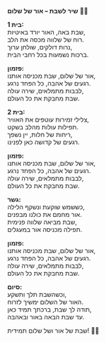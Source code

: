 **שיר לשבת – אור של שלום** 🌻🌙  

**בית 1:**  
שבת באה, האור יורד באיטיות,  
רוח של שלווה מכסה את הלב.  
נרות דולקים, שולחן ערוך,  
ברכות נשמעות בכל רחבי הבית.  

**פזמון:**  
אור של שלום, שבת מכניסה אותנו,  
רגעים של אהבה, כל הפחד נרגע.  
לבבות מתמלאים, שירה עולה,  
שבת מחבקת את כל העולם.  

**בית 2:**  
צלילי זמירות עוטפים את האוויר,  
תפילות עולות מהלב בשקט.  
ריחות של חלות, יין נשפך,  
רגעים של קדושה כאן לפנינו.  

**פזמון:**  
אור של שלום, שבת מכניסה אותנו,  
רגעים של אהבה, כל הפחד נרגע.  
לבבות מתמלאים, שירה עולה,  
שבת מחבקת את כל העולם.  

**גשר:**  
כששמש שוקעת ונשקף הלילה,  
אור מחמם את כולנו מבפנים.  
שבת מביאה שלווה פנימית,  
תפילה מכניסה אור במעגלים.  

**פזמון:**  
אור של שלום, שבת מכניסה אותנו,  
רגעים של אהבה, כל הפחד נרגע.  
לבבות מתמלאים, שירה עולה,  
שבת מחבקת את כל העולם.  

**סיום:**  
וכשהשבת תלך ותשקע,  
האור של השלום ימשיך לזרוח.  
תודה לך שבת, ברכתך תמיד כאן,  
עד שבת הבאה באור ובאהבה.  

שבת של אור ושל שלום תמידית! 🌷✨
